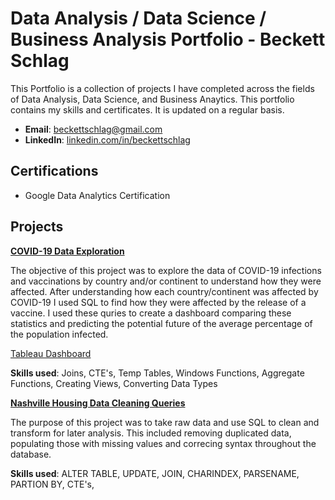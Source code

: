 # Data Analysis / Data Science / Business Analysis Portfolio - Beckett Schlag
This Portfolio is a collection of projects I have completed across the fields of Data Analysis, Data Science, and Business Anaytics. This portfolio contains my skills and certificates. It is updated on a regular basis.

- **Email**: [beckettschlag@gmail.com](beckettschlag@gmail.com)
- **LinkedIn**: [linkedin.com/in/beckettschlag](https://www.linkedin.com/in/beckettschlag/)

## Certifications
- Google Data Analytics Certification

## Projects
**[COVID-19 Data Exploration](https://github.com/beckettschlag/PortfolioProjects/blob/main/COVID-19%20Data%20Exploration.sql)**

The objective of this project was to explore the data of COVID-19 infections and vaccinations by country and/or continent to understand how they were affected. After understanding how each country/continent was affected by COVID-19 I used SQL to find how they were affected by the release of a vaccine. I used these quries to create a dashboard comparing these statistics and predicting the potential future of the average percentage of the population infected.

[Tableau Dashboard](https://public.tableau.com/app/profile/beckett.alexander.schlag/viz/COVIDDashboard_16670961924960/Dashboard1)

**Skills used**: Joins, CTE's, Temp Tables, Windows Functions, Aggregate Functions, Creating Views, Converting Data Types

**[Nashville Housing Data Cleaning Queries](https://github.com/beckettschlag/PortfolioProjects/blob/main/Nashville%20Housing%20Data%20Cleaning%20Queries.sql)**

The purpose of this project was to take raw data and use SQL to clean and transform for later analysis. This included removing duplicated data, populating those with missing values and correcing syntax throughout the database. 

**Skills used**: ALTER TABLE, UPDATE, JOIN, CHARINDEX, PARSENAME, PARTION BY, CTE's, 
